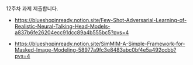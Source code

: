 12주차 과제 제출합니다.

- https://blueshopinready.notion.site/Few-Shot-Adversarial-Learning-of-Realistic-Neural-Talking-Head-Models-a837b6fe26204ecc91dcc89a4b555bc5?pvs=4

- https://blueshopinready.notion.site/SimMIM-A-Simple-Framework-for-Masked-Image-Modeling-58977a9fc3e8483abc0bf4e5a492ccbb?pvs=4